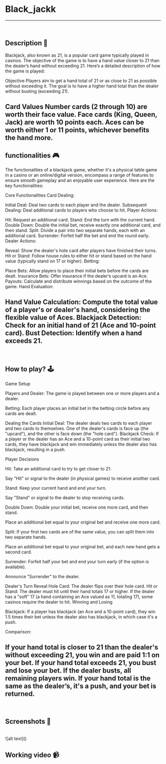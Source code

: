# **Black_jackk** 

---

<br>

## **Description 📃**
Blackjack, also known as 21, is a popular card game typically played in casinos. The objective of the game is to have a hand value closer to 21 than the dealer’s hand without exceeding 21. Here’s a detailed description of how the game is played:

Objective
Players aim to get a hand total of 21 or as close to 21 as possible without exceeding it.
The goal is to have a higher hand total than the dealer without busting (exceeding 21).

Card Values
Number cards (2 through 10) are worth their face value.
Face cards (King, Queen, Jack) are worth 10 points each.
Aces can be worth either 1 or 11 points, whichever benefits the hand more.
- 

## **functionalities 🎮**
The functionalities of a blackjack game, whether it's a physical table game in a casino or an online/digital version, encompass a range of features to ensure smooth gameplay and an enjoyable user experience. Here are the key functionalities:

Core Functionalities
Card Dealing:

Initial Deal: Deal two cards to each player and the dealer.
Subsequent Dealing: Deal additional cards to players who choose to hit.
Player Actions:

Hit: Request an additional card.
Stand: End the turn with the current hand.
Double Down: Double the initial bet, receive exactly one additional card, and then stand.
Split: Divide a pair into two separate hands, each with an additional card.
Surrender: Forfeit half the bet and end the round early.
Dealer Actions:

Reveal: Show the dealer's hole card after players have finished their turns.
Hit or Stand: Follow house rules to either hit or stand based on the hand value (typically stand on 17 or higher).
Betting:

Place Bets: Allow players to place their initial bets before the cards are dealt.
Insurance Bets: Offer insurance if the dealer’s upcard is an Ace.
Payouts: Calculate and distribute winnings based on the outcome of the game.
Hand Evaluation:

Hand Value Calculation: Compute the total value of a player's or dealer's hand, considering the flexible value of Aces.
Blackjack Detection: Check for an initial hand of 21 (Ace and 10-point card).
Bust Detection: Identify when a hand exceeds 21.
- 
<br>

## **How to play? 🕹️**
Game Setup

Players and Dealer: The game is played between one or more players and a dealer.

Betting: Each player places an initial bet in the betting circle before any cards are dealt.

Dealing the Cards
Initial Deal: The dealer deals two cards to each player and two cards to themselves. One of the dealer's cards is face up (the "upcard"), and the other is face down (the "hole card").
Blackjack Check: If a player or the dealer has an Ace and a 10-point card as their initial two cards, they have blackjack and win immediately unless the dealer also has blackjack, resulting in a push.

Player Decisions

Hit: Take an additional card to try to get closer to 21.

Say "Hit" or signal to the dealer (in physical games) to receive another card.

Stand: Keep your current hand and end your turn.

Say "Stand" or signal to the dealer to stop receiving cards.

Double Down: Double your initial bet, receive one more card, and then stand.

Place an additional bet equal to your original bet and receive one more card.

Split: If your first two cards are of the same value, you can split them into two separate hands.

Place an additional bet equal to your original bet, and each new hand gets a second card.

Surrender: Forfeit half your bet and end your turn early (if the option is available).

Announce "Surrender" to the dealer.

Dealer's Turn
Reveal Hole Card: The dealer flips over their hole card.
Hit or Stand: The dealer must hit until their hand totals 17 or higher. If the dealer has a "soft" 17 (a hand containing an Ace valued as 11, totaling 17), some casinos require the dealer to hit.
Winning and Losing

Blackjack: If a player has blackjack (an Ace and a 10-point card), they win 1.5 times their bet unless the dealer also has blackjack, in which case it's a push.

Comparison:

If your hand total is closer to 21 than the dealer's without exceeding 21, you win and are paid 1:1 on your bet.
If your hand total exceeds 21, you bust and lose your bet.
If the dealer busts, all remaining players win.
If your hand total is the same as the dealer’s, it's a push, and your bet is returned.
- 

<br>

## **Screenshots 📸**

<br>
![alt text](<Screenshot 2024-05-21 165650.png>)

<br>

## **Working video 📹**
<!-- add your working video over here -->


